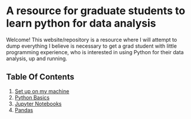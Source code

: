 # A resource for graduate students to learn python for data analysis

Welcome! This website/repository is a resource where I will attempt to dump everything I believe is necessary to get a grad student with little programming experience, who is interested in using Python for their data analysis, up and running.

## Table Of Contents
1. [Set up on my machine](/Setup/Overview.md)
2. [Python Basics](/Basics/Overview.md)
3. [Jupyter Notebooks](/Jupyter/Overview.md)
4. [Pandas](/Pandas/Overview.md)